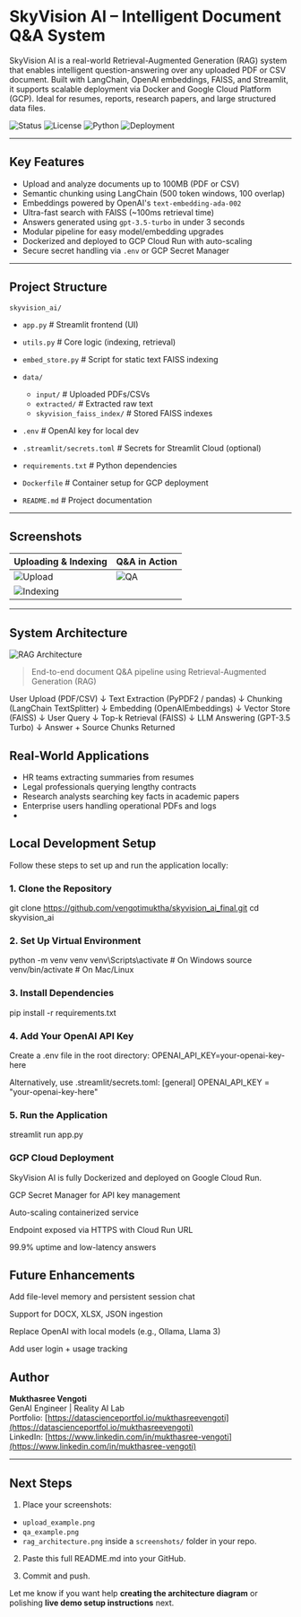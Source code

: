 # SkyVision AI – Intelligent Document Q&A System

SkyVision AI is a real-world Retrieval-Augmented Generation (RAG) system that enables intelligent question-answering over any uploaded PDF or CSV document. Built with LangChain, OpenAI embeddings, FAISS, and Streamlit, it supports scalable deployment via Docker and Google Cloud Platform (GCP). Ideal for resumes, reports, research papers, and large structured data files.

![Status](https://img.shields.io/badge/status-production-green)
![License](https://img.shields.io/badge/license-MIT-blue)
![Python](https://img.shields.io/badge/python-3.11-blue)
![Deployment](https://img.shields.io/badge/GCP-Cloud_Run-blue)

---

## Key Features

-  Upload and analyze documents up to 100MB (PDF or CSV)
-  Semantic chunking using LangChain (500 token windows, 100 overlap)
-  Embeddings powered by OpenAI's `text-embedding-ada-002`
-  Ultra-fast search with FAISS (~100ms retrieval time)
-  Answers generated using `gpt-3.5-turbo` in under 3 seconds
-  Modular pipeline for easy model/embedding upgrades
-  Dockerized and deployed to GCP Cloud Run with auto-scaling
-  Secure secret handling via `.env` or GCP Secret Manager

---

## Project Structure


`skyvision_ai/`

  - `app.py`                      # Streamlit frontend (UI)
  - `utils.py`                    # Core logic (indexing, retrieval)
  - `embed_store.py`              # Script for static text FAISS indexing

 - `data/`
   - `input/`                  # Uploaded PDFs/CSVs
   - `extracted/`              # Extracted raw text
   - `skyvision_faiss_index/` # Stored FAISS indexes

- `.env`                       # OpenAI key for local dev
- `.streamlit/secrets.toml`    # Secrets for Streamlit Cloud (optional)
- `requirements.txt`           # Python dependencies
- `Dockerfile`                # Container setup for GCP deployment
- `README.md`                 # Project documentation


---
## Screenshots

| Uploading & Indexing                        | Q&A in Action                          |
|--------------------------------------------|----------------------------------------|
| ![Upload](upload_interface.png) | ![QA](qa_demo.png) |
| ![Indexing](indexing_status.png) |                                        


---

##  System Architecture

![RAG Architecture](./screenshots/rag_architecture.png)

> End-to-end document Q&A pipeline using Retrieval-Augmented Generation (RAG)

User Upload (PDF/CSV)
↓
Text Extraction (PyPDF2 / pandas)
↓
Chunking (LangChain TextSplitter)
↓
Embedding (OpenAIEmbeddings)
↓
Vector Store (FAISS)
↓
User Query
↓
Top-k Retrieval (FAISS)
↓
LLM Answering (GPT-3.5 Turbo)
↓
Answer + Source Chunks Returned

##  Real-World Applications

- HR teams extracting summaries from resumes
- Legal professionals querying lengthy contracts
- Research analysts searching key facts in academic papers
- Enterprise users handling operational PDFs and logs
- 
## Local Development Setup

Follow these steps to set up and run the application locally:

### 1. Clone the Repository

git clone https://github.com/vengotimuktha/skyvision_ai_final.git
cd skyvision_ai

### 2. Set Up Virtual Environment

python -m venv venv
venv\Scripts\activate        # On Windows
source venv/bin/activate  # On Mac/Linux

### 3. Install Dependencies
pip install -r requirements.txt

### 4. Add Your OpenAI API Key

Create a .env file in the root directory:
OPENAI_API_KEY=your-openai-key-here

Alternatively, use .streamlit/secrets.toml:
[general]
OPENAI_API_KEY = "your-openai-key-here"

### 5. Run the Application

streamlit run app.py

### GCP Cloud Deployment 
SkyVision AI is fully Dockerized and deployed on Google Cloud Run.

GCP Secret Manager for API key management

Auto-scaling containerized service

Endpoint exposed via HTTPS with Cloud Run URL

99.9% uptime and low-latency answers


## Future Enhancements
Add file-level memory and persistent session chat

Support for DOCX, XLSX, JSON ingestion

Replace OpenAI with local models (e.g., Ollama, Llama 3)

Add user login + usage tracking



## Author

**Mukthasree Vengoti**  
GenAI Engineer |  Reality AI Lab  
 Portfolio: [https://datascienceportfol.io/mukthasreevengoti](https://datascienceportfol.io/mukthasreevengoti)  
 LinkedIn: [https://www.linkedin.com/in/mukthasree-vengoti](https://www.linkedin.com/in/mukthasree-vengoti)


---

##  Next Steps

1.  Place your screenshots:
   - `upload_example.png`
   - `qa_example.png`
   - `rag_architecture.png`
   inside a `screenshots/` folder in your repo.

2.  Paste this full README.md into your GitHub.

3.  Commit and push.

Let me know if you want help **creating the architecture diagram** or polishing **live demo setup instructions** next.

